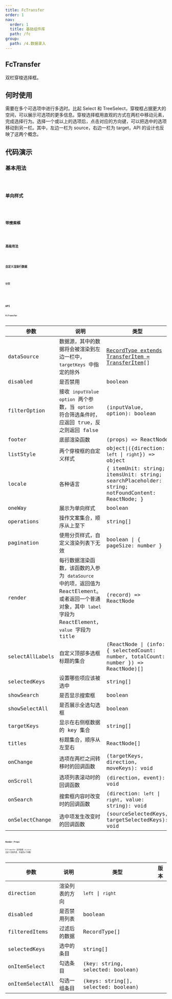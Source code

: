 ```yaml
---
title: FcTransfer
order: 1
nav:
  order: 1
  title: 基础组件库
  path: /fc
group:
  path: /4.数据录入
---
```


## FcTransfer  

双栏穿梭选择框。

## 何时使用

需要在多个可选项中进行多选时。比起 Select 和 TreeSelect，穿梭框占据更大的空间，可以展示可选项的更多信息。穿梭选择框用直观的方式在两栏中移动元素，完成选择行为。选择一个或以上的选项后，点击对应的方向键，可以把选中的选项移动到另一栏。其中，左边一栏为 source，右边一栏为 target，API 的设计也反映了这两个概念。

## 代码演示

###  基本用法
<code src="./demo/base01.tsx" />

###  单向样式 
<code src="./demo/base02.tsx" />

###  带搜索框
<code src="./demo/base03.tsx" />

###  高级用法
<code src="./demo/base04.tsx" />

###  自定义渲染行数据
<code src="./demo/base05.tsx" />


###  分页
<code src="./demo/base06.tsx" />

<!-- ### 示例7 表格穿梭框
#### 使用 Table 组件作为自定义渲染列表。。
<code src="./demo/base06.tsx" /> -->

<!-- ### 示例9 表格穿梭框
#### 使用 Table 组件作为自定义渲染列表。。
<code src="./demo/base06.tsx" /> -->

## API

### FcTransfer

| 参数 | 说明 | 类型 | 默认值 | 版本 |
| --- | --- | --- | --- | --- |
| dataSource | 数据源，其中的数据将会被渲染到左边一栏中，`targetKeys` 中指定的除外 | [RecordType extends TransferItem = TransferItem](https://git.io/vMM64)\[] | \[] |  |
| disabled | 是否禁用 | boolean | false |  |
| filterOption | 接收 `inputValue` `option` 两个参数，当 `option` 符合筛选条件时，应返回 true，反之则返回 false | (inputValue, option): boolean | - |  |
| footer | 底部渲染函数 | (props) => ReactNode | - |  |
| listStyle | 两个穿梭框的自定义样式 | object\|({direction: `left` \| `right`}) => object | - |  |
| locale | 各种语言 | { itemUnit: string; itemsUnit: string; searchPlaceholder: string; notFoundContent: ReactNode; } | { itemUnit: `项`, itemsUnit: `项`, searchPlaceholder: `请输入搜索内容` } |  |
| oneWay | 展示为单向样式 | boolean | false | 4.3.0 |
| operations | 操作文案集合，顺序从上至下 | string\[] | \[`>`, `<`] |  |
| pagination | 使用分页样式，自定义渲染列表下无效 | boolean \| { pageSize: number } | false | 4.3.0 |
| render | 每行数据渲染函数，该函数的入参为 `dataSource` 中的项，返回值为 ReactElement。或者返回一个普通对象，其中 `label` 字段为 ReactElement，`value` 字段为 title | (record) => ReactNode | - |  |
| selectAllLabels | 自定义顶部多选框标题的集合 | (ReactNode \| (info: { selectedCount: number, totalCount: number }) => ReactNode)\[] | - |  |
| selectedKeys | 设置哪些项应该被选中 | string\[] | \[] |  |
| showSearch | 是否显示搜索框 | boolean | false |  |
| showSelectAll | 是否展示全选勾选框 | boolean | true |  |
| targetKeys | 显示在右侧框数据的 key 集合 | string\[] | \[] |  |
| titles | 标题集合，顺序从左至右 | ReactNode\[] | - |  |
| onChange | 选项在两栏之间转移时的回调函数 | (targetKeys, direction, moveKeys): void | - |  |
| onScroll | 选项列表滚动时的回调函数 | (direction, event): void | - |  |
| onSearch | 搜索框内容时改变时的回调函数 | (direction: `left` \| `right`, value: string): void | - |  |
| onSelectChange | 选中项发生改变时的回调函数 | (sourceSelectedKeys, targetSelectedKeys): void | - |  |

### Render Props

FcTransfer 支持接收 `children` 自定义渲染列表，并返回以下参数：

| 参数 | 说明 | 类型 | 版本 |
| --- | --- | --- | --- |
| direction | 渲染列表的方向 | `left` \| `right` |  |
| disabled | 是否禁用列表 | boolean |  |
| filteredItems | 过滤后的数据 | RecordType\[] |  |
| selectedKeys | 选中的条目 | string\[] |  |
| onItemSelect | 勾选条目 | (key: string, selected: boolean) |  |
| onItemSelectAll | 勾选一组条目 | (keys: string\[], selected: boolean) |  |